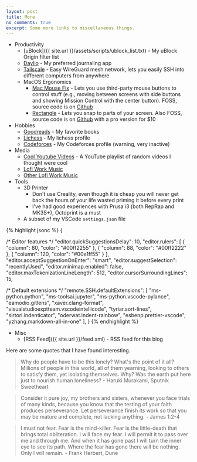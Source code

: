 ```yaml
---
layout: post
title: More
no_comments: true
excerpt: Some more links to miscellaneous things.
---
```


- Productivity
  - [uBlock]({{ site.url }}/assets/scripts/ublock_list.txt) - My uBlock Origin filter list
  - [Daylio](https://daylio.net/) - My preferred journaling app
  - [Tailscale](https://tailscale.com/) - Easy WireGuard mesh network, lets you easily SSH into different computers from anywhere
  - MacOS Ergonomics
    - [Mac Mouse Fix](https://mousefix.org/) - Lets you use third-party mouse buttons to control stuff (e.g., moving between screens with side buttons and showing Mission Control with the center button). FOSS, source code is on [Github](https://github.com/noah-nuebling/mac-mouse-fix)
    - [Rectangle](https://rectangleapp.com/) - Lets you snap to parts of your screen. Also FOSS, source code is on [Github](https://github.com/rxhanson/Rectangle) with a pro version for $10
- Hobbies
  - [Goodreads](https://www.goodreads.com/review/list/56667319-benjamin?shelf=favorites) - My favorite books
  - [Lichess](https://lichess.org/@/bkbolte18) - My lichess profile
  - [Codeforces](https://codeforces.com/profile/codekansas) - My Codeforces profile (warning, very inactive)
- Media
  - [Cool Youtube Videos](https://www.youtube.com/playlist?list=PLGukhZ1bCGDiwUPP0ze59FOGjZr21Aicp) - A YouTube playlist of random videos I thought were cool
  - [Lofi Work Music](https://www.youtube.com/watch?v=jfKfPfyJRdk)
  - [Other Lofi Work Music](https://open.spotify.com/artist/7sKOw5KIGmCldJ8wkQhGQo?si=O0LluUKzSX6gmwzeZVQAzg)
- Tools
  - 3D Printer
    - Don't use Creality, even though it is cheap you will never get back the hours of your life wasted priming it before every print
    - I've had good experiences with Prusa i3 (both RepRap and MK3S+), Octoprint is a must
  - A subset of my VSCode `settings.json` file

{% highlight jsonc %}
{

  /* Editor features */
  "editor.quickSuggestionsDelay": 10,
  "editor.rulers": [
    {
      "column": 80,
      "color": "#00ff2255"
    },
    {
      "column": 88,
      "color": "#00ff2222"
    },
    {
      "column": 120,
      "color": "#00e1ff55"
    }
  ],
  "editor.acceptSuggestionOnEnter": "smart",
  "editor.suggestSelection": "recentlyUsed",
  "editor.minimap.enabled": false,
  "editor.maxTokenizationLineLength": 512,
  "editor.cursorSurroundingLines": 15,
  
  /* Default extensions */
  "remote.SSH.defaultExtensions": [
    "ms-python.python",
    "ms-toolsai.jupyter",
    "ms-python.vscode-pylance",
    "eamodio.gitlens",
    "xaver.clang-format",
    "visualstudioexptteam.vscodeintellicode",
    "tyriar.sort-lines",
    "sirtori.indenticator",
    "oderwat.indent-rainbow",
    "esbenp.prettier-vscode",
    "yzhang.markdown-all-in-one"
  ],
}
{% endhighlight %}

- Misc
  - [RSS Feed]({{ site.url }}/feed.xml) - RSS feed for this blog

Here are some quotes that I have found interesting.

> Why do people have to be this lonely? What's the point of it all? Millions of people in this world, all of them yearning, looking to others to satisfy them, yet isolating themselves. Why? Was the earth put here just to nourish human loneliness? - Haruki Murakami, Sputnik Sweetheart

> Consider it pure joy, my brothers and sisters, whenever you face trials of many kinds, because you know that the testing of your faith produces perseverance. Let perseverance finish its work so that you may be mature and complete, not lacking anything. - James 1:2-4

> I must not fear. Fear is the mind-killer. Fear is the little-death that brings total obliteration. I will face my fear. I will permit it to pass over me and through me. And when it has gone past I will turn the inner eye to see its path. Where the fear has gone there will be nothing. Only I will remain. - Frank Herbert, Dune
